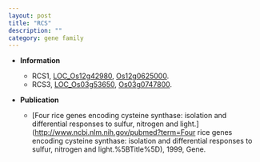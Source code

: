 ```yaml
---
layout: post
title: "RCS"
description: ""
category: gene family
---
```


* **Information**  
    + RCS1, [LOC_Os12g42980](http://rice.uga.edu/cgi-bin/ORF_infopage.cgi?orf=LOC_Os12g42980), [Os12g0625000](http://rapdb.dna.affrc.go.jp/viewer/gbrowse_details/irgsp1?name=Os12g0625000).
    + RCS3, [LOC_Os03g53650](http://rice.uga.edu/cgi-bin/ORF_infopage.cgi?orf=LOC_Os03g53650), [Os03g0747800](http://rapdb.dna.affrc.go.jp/viewer/gbrowse_details/irgsp1?name=Os03g0747800).

* **Publication**  
    + [Four rice genes encoding cysteine synthase: isolation and differential responses to sulfur, nitrogen and light.](http://www.ncbi.nlm.nih.gov/pubmed?term=Four rice genes encoding cysteine synthase: isolation and differential responses to sulfur, nitrogen and light.%5BTitle%5D), 1999, Gene.


